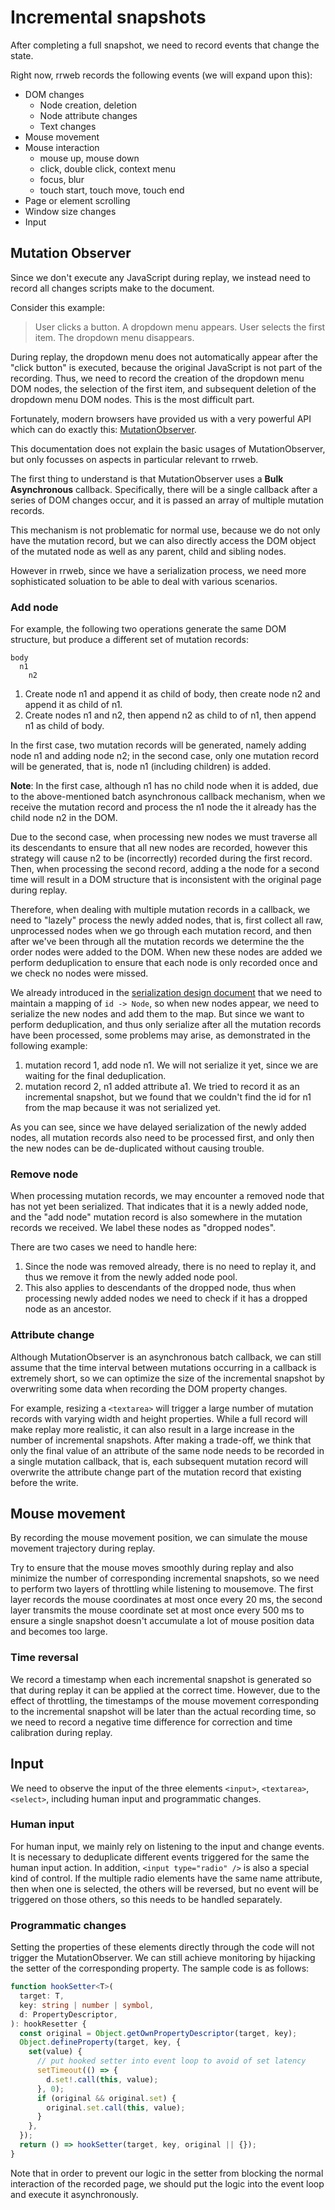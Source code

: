 # Incremental snapshots
After completing a full snapshot, we need to record events that change the state.

Right now, rrweb records the following events (we will expand upon this):

- DOM changes
  - Node creation, deletion
  - Node attribute changes
  - Text changes
- Mouse movement
- Mouse interaction
  - mouse up, mouse down
  - click, double click, context menu
  - focus, blur
  - touch start, touch move, touch end
- Page or element scrolling
- Window size changes
- Input

## Mutation Observer
Since we don't execute any JavaScript during replay, we instead need to record all changes scripts make to the document.

Consider this example:
> User clicks a button. A dropdown menu appears. User selects the first item. The dropdown menu disappears.

During replay, the dropdown menu does not automatically appear after the "click button" is executed, because the original JavaScript is not part of the recording. Thus, we need to record the creation of the dropdown menu DOM nodes, the selection of the first item, and subsequent deletion of the dropdown menu DOM nodes. This is the most difficult part.

Fortunately, modern browsers have provided us with a very powerful API which can do exactly this: [MutationObserver](https://developer.mozilla.org/en-US/docs/Web/API/MutationObserver).

This documentation does not explain the basic usages of MutationObserver, but only focusses on aspects in particular relevant to rrweb.

The first thing to understand is that MutationObserver uses a **Bulk Asynchronous** callback. Specifically, there will be a single callback after a series of DOM changes occur, and it is passed an array of multiple mutation records.

This mechanism is not problematic for normal use, because we do not only have the mutation record, but we can also directly access the DOM object of the mutated node as well as any parent, child and sibling nodes.

However in rrweb, since we have a serialization process, we need more sophisticated soluation to be able to deal with various scenarios.

### Add node
For example, the following two operations generate the same DOM structure, but produce a different set of mutation records:

```
body
  n1
    n2
```

1. Create node n1 and append it as child of body, then create node n2 and append it as child of n1.
2. Create nodes n1 and n2, then append n2 as child to of n1, then append n1 as child of body.

In the first case, two mutation records will be generated, namely adding node n1 and adding node n2; in the second case, only one mutation record will be generated, that is, node n1 (including children) is added.

**Note**: In the first case, although n1 has no child node when it is added, due to the above-mentioned batch asynchronous callback mechanism, when we receive the mutation record and process the n1 node the it already has the child node n2 in the DOM.

Due to the second case, when processing new nodes we must traverse all its descendants to ensure that all new nodes are recorded, however this strategy will cause n2 to be (incorrectly) recorded during the first record. Then, when processing the second record, adding a the node for a second time will result in a DOM structure that is inconsistent with the original page during replay.

Therefore, when dealing with multiple mutation records in a callback, we need to "lazely" process the newly added nodes, that is, first collect all raw, unprocessed nodes when we go through each mutation record, and then after we've been through all the mutation records we determine the the order nodes were added to the DOM. When new these nodes are added we perform deduplication to ensure that each node is only recorded once and we check no nodes were missed.

We already introduced in the [serialization design document](./serialization.md) that we need to maintain a mapping of `id -> Node`, so when new nodes appear, we need to serialize the new nodes and add them to the map. But since we want to perform deduplication, and thus only serialize after all the mutation records have been processed, some problems may arise, as demonstrated in the following example:

1. mutation record 1, add node n1. We will not serialize it yet, since we are waiting for the final deduplication.
2. mutation record 2, n1 added attribute a1. We tried to record it as an incremental snapshot, but we found that we couldn't find the id for n1 from the map because it was not serialized yet.

As you can see, since we have delayed serialization of the newly added nodes, all mutation records also need to be processed first, and only then the new nodes can be de-duplicated without causing trouble.

### Remove node
When processing mutation records, we may encounter a removed node that has not yet been serialized. That indicates that it is a newly added node, and the "add node" mutation record is also somewhere in the mutation records we received. We label these nodes as "dropped nodes".

There are two cases we need to handle here:
1. Since the node was removed already, there is no need to replay it, and thus we remove it from the newly added node pool.
2. This also applies to descendants of the dropped node, thus when processing newly added nodes we need to check if it has a dropped node as an ancestor.

### Attribute change
Although MutationObserver is an asynchronous batch callback, we can still assume that the time interval between mutations occurring in a callback is extremely short, so we can optimize the size of the incremental snapshot by overwriting some data when recording the DOM property changes.

For example, resizing a `<textarea>` will trigger a large number of mutation records with varying width and height properties. While a full record will make replay more realistic, it can also result in a large increase in the number of incremental snapshots. After making a trade-off, we think that only the final value of an attribute of the same node needs to be recorded in a single mutation callback, that is, each subsequent mutation record will overwrite the attribute change part of the mutation record that existing before the write.

## Mouse movement
By recording the mouse movement position, we can simulate the mouse movement trajectory during replay.

Try to ensure that the mouse moves smoothly during replay and also minimize the number of corresponding incremental snapshots, so we need to perform two layers of throttling while listening to mousemove. The first layer records the mouse coordinates at most once every 20 ms, the second layer transmits the mouse coordinate set at most once every 500 ms to ensure a single snapshot doesn't accumulate a lot of mouse position data and becomes too large.

### Time reversal
We record a timestamp when each incremental snapshot is generated so that during replay it can be applied at the correct time. However, due to the effect of throttling, the timestamps of the mouse movement corresponding to the incremental snapshot will be later than the actual recording time, so we need to record a negative time difference for correction and time calibration during replay.

## Input
We need to observe the input of the three elements `<input>`, `<textarea>`, `<select>`, including human input and programmatic changes.

### Human input
For human input, we mainly rely on listening to the input and change events. It is necessary to deduplicate different events triggered for the same the human input action. In addition, `<input type="radio" />` is also a special kind of control. If the multiple radio elements have the same name attribute, then when one is selected, the others will be reversed, but no event will be triggered on those others, so this needs to be handled separately.

### Programmatic changes
Setting the properties of these elements directly through the code will not trigger the MutationObserver. We can still achieve monitoring by hijacking the setter of the corresponding property. The sample code is as follows:

```typescript
function hookSetter<T>(
  target: T,
  key: string | number | symbol,
  d: PropertyDescriptor,
): hookResetter {
  const original = Object.getOwnPropertyDescriptor(target, key);
  Object.defineProperty(target, key, {
    set(value) {
      // put hooked setter into event loop to avoid of set latency
      setTimeout(() => {
        d.set!.call(this, value);
      }, 0);
      if (original && original.set) {
        original.set.call(this, value);
      }
    },
  });
  return () => hookSetter(target, key, original || {});
}
```

Note that in order to prevent our logic in the setter from blocking the normal interaction of the recorded page, we should put the logic into the event loop and execute it asynchronously.
